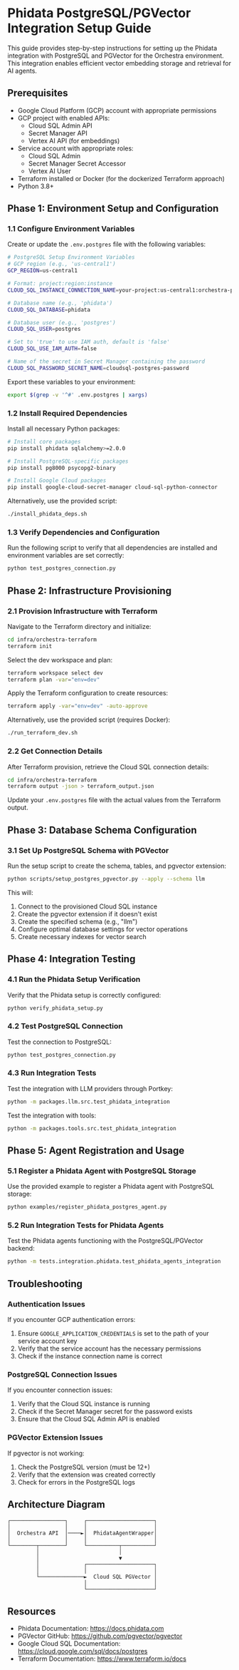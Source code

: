 # Phidata PostgreSQL/PGVector Integration Setup Guide

This guide provides step-by-step instructions for setting up the Phidata integration with PostgreSQL and PGVector for the Orchestra environment. This integration enables efficient vector embedding storage and retrieval for AI agents.

## Prerequisites

- Google Cloud Platform (GCP) account with appropriate permissions
- GCP project with enabled APIs:
  - Cloud SQL Admin API
  - Secret Manager API
  - Vertex AI API (for embeddings)
- Service account with appropriate roles:
  - Cloud SQL Admin
  - Secret Manager Secret Accessor
  - Vertex AI User
- Terraform installed or Docker (for the dockerized Terraform approach)
- Python 3.8+

## Phase 1: Environment Setup and Configuration

### 1.1 Configure Environment Variables

Create or update the `.env.postgres` file with the following variables:

```bash
# PostgreSQL Setup Environment Variables
# GCP region (e.g., 'us-central1')
GCP_REGION=us-central1

# Format: project:region:instance
CLOUD_SQL_INSTANCE_CONNECTION_NAME=your-project:us-central1:orchestra-postgres

# Database name (e.g., 'phidata')
CLOUD_SQL_DATABASE=phidata

# Database user (e.g., 'postgres')
CLOUD_SQL_USER=postgres

# Set to 'true' to use IAM auth, default is 'false'
CLOUD_SQL_USE_IAM_AUTH=false

# Name of the secret in Secret Manager containing the password
CLOUD_SQL_PASSWORD_SECRET_NAME=cloudsql-postgres-password
```

Export these variables to your environment:

```bash
export $(grep -v '^#' .env.postgres | xargs)
```

### 1.2 Install Required Dependencies

Install all necessary Python packages:

```bash
# Install core packages
pip install phidata sqlalchemy>=2.0.0

# Install PostgreSQL-specific packages
pip install pg8000 psycopg2-binary

# Install Google Cloud packages
pip install google-cloud-secret-manager cloud-sql-python-connector
```

Alternatively, use the provided script:

```bash
./install_phidata_deps.sh
```

### 1.3 Verify Dependencies and Configuration

Run the following script to verify that all dependencies are installed and environment variables are set correctly:

```bash
python test_postgres_connection.py
```

## Phase 2: Infrastructure Provisioning

### 2.1 Provision Infrastructure with Terraform

Navigate to the Terraform directory and initialize:

```bash
cd infra/orchestra-terraform
terraform init
```

Select the dev workspace and plan:

```bash
terraform workspace select dev
terraform plan -var="env=dev"
```

Apply the Terraform configuration to create resources:

```bash
terraform apply -var="env=dev" -auto-approve
```

Alternatively, use the provided script (requires Docker):

```bash
./run_terraform_dev.sh
```

### 2.2 Get Connection Details

After Terraform provision, retrieve the Cloud SQL connection details:

```bash
cd infra/orchestra-terraform
terraform output -json > terraform_output.json
```

Update your `.env.postgres` file with the actual values from the Terraform output.

## Phase 3: Database Schema Configuration

### 3.1 Set Up PostgreSQL Schema with PGVector

Run the setup script to create the schema, tables, and pgvector extension:

```bash
python scripts/setup_postgres_pgvector.py --apply --schema llm
```

This will:
1. Connect to the provisioned Cloud SQL instance
2. Create the pgvector extension if it doesn't exist
3. Create the specified schema (e.g., "llm")
4. Configure optimal database settings for vector operations
5. Create necessary indexes for vector search

## Phase 4: Integration Testing

### 4.1 Run the Phidata Setup Verification

Verify that the Phidata setup is correctly configured:

```bash
python verify_phidata_setup.py
```

### 4.2 Test PostgreSQL Connection

Test the connection to PostgreSQL:

```bash
python test_postgres_connection.py
```

### 4.3 Run Integration Tests

Test the integration with LLM providers through Portkey:

```bash
python -m packages.llm.src.test_phidata_integration
```

Test the integration with tools:

```bash
python -m packages.tools.src.test_phidata_integration
```

## Phase 5: Agent Registration and Usage

### 5.1 Register a Phidata Agent with PostgreSQL Storage

Use the provided example to register a Phidata agent with PostgreSQL storage:

```bash
python examples/register_phidata_postgres_agent.py
```

### 5.2 Run Integration Tests for Phidata Agents

Test the Phidata agents functioning with the PostgreSQL/PGVector backend:

```bash
python -m tests.integration.phidata.test_phidata_agents_integration
```

## Troubleshooting

### Authentication Issues

If you encounter GCP authentication errors:
1. Ensure `GOOGLE_APPLICATION_CREDENTIALS` is set to the path of your service account key
2. Verify that the service account has the necessary permissions
3. Check if the instance connection name is correct

### PostgreSQL Connection Issues

If you encounter connection issues:
1. Verify that the Cloud SQL instance is running
2. Check if the Secret Manager secret for the password exists
3. Ensure that the Cloud SQL Admin API is enabled

### PGVector Extension Issues

If pgvector is not working:
1. Check the PostgreSQL version (must be 12+)
2. Verify that the extension was created correctly
3. Check for errors in the PostgreSQL logs

## Architecture Diagram

```
┌─────────────────┐     ┌─────────────────────┐
│                 │     │                     │
│  Orchestra API  │────►│  PhidataAgentWrapper│
│                 │     │                     │
└────────┬────────┘     └──────────┬──────────┘
         │                         │
         │                         ▼
         │              ┌─────────────────────┐
         │              │                     │
         └──────────────►  Cloud SQL PGVector │
                        │                     │
                        └─────────────────────┘
```

## Resources

- Phidata Documentation: https://docs.phidata.com
- PGVector GitHub: https://github.com/pgvector/pgvector
- Google Cloud SQL Documentation: https://cloud.google.com/sql/docs/postgres
- Terraform Documentation: https://www.terraform.io/docs
